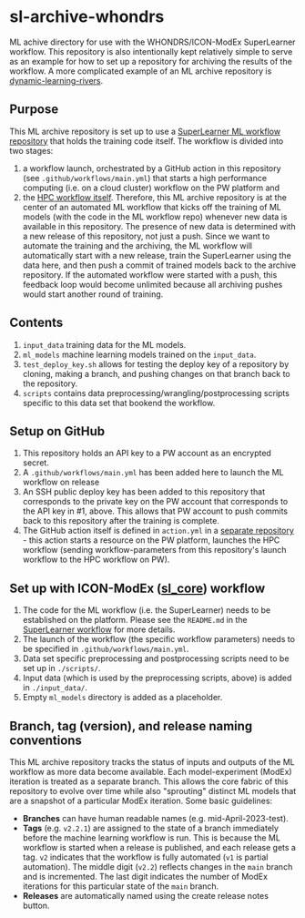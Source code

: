 # sl-archive-whondrs
ML achive directory for use with the WHONDRS/ICON-ModEx SuperLearner workflow. 
This repository is also intentionally kept relatively simple to serve as an example 
for how to set up a repository for archiving the results of the workflow. A more 
complicated example of an ML archive repository is 
[dynamic-learning-rivers](https://github.com/parallelworks/dynamic-learning-rivers/).

## Purpose
This ML archive repository is set up to use a [SuperLearner ML workflow repository](https://github.com/parallelworks/sl_core)
that holds the training code itself.  The workflow is divided into two stages:
1. a workflow launch, orchestrated by a GitHub action in this repository
(see `.github/workflows/main.yml`) that starts a high performance computing (i.e. on a cloud cluster) workflow on the PW platform and
3. the [HPC workflow itself](https://github.com/parallelworks/sl_core/blob/main/workflow.sh).
Therefore, this ML archive repository is at the center of an automated ML workflow that
kicks off the training of ML models (with the code in the ML workflow repo) whenever
new data is available in this repository. The presence of new data is determined with
a new release of this repository, not just a push.  Since we want to automate the
training and the archiving, the ML workflow will automatically start with a new release,
train the SuperLearner using the data here, and then push a commit of trained models
back to the archive repository.  If the automated workflow were started 
with a push, this feedback loop would become unlimited because all archiving pushes 
would start another round of training.

## Contents

1. `input_data` training data for the ML models.
2. `ml_models` machine learning models trained on the `input_data`.
3. `test_deploy_key.sh` allows for testing the deploy key of a repository by cloning, making a branch, and pushing changes on that branch back to the repository.
4. `scripts` contains data preprocessing/wrangling/postprocessing scripts specific to this data set that bookend the workflow.

## Setup on GitHub

1. This repository holds an API key to a PW account as an encrypted secret.
2. A `.github/workflows/main.yml` has been added here to launch the ML workflow on release
3. An SSH public deploy key has been added to this repository that corresponds to the 
private key on the PW account that corresponds to the API key in #1, above. This allows that 
PW account to push commits back to this repository after the training is complete.
4. The GitHub action itself is defined in `action.yml` in a [separate repository](https://github.com/parallelworks/test-workflow-action) - this action starts a resource on the PW platform, launches the HPC workflow (sending workflow-parameters from this repository's launch workflow to the HPC workflow on PW).

## Set up with ICON-ModEx ([sl_core](https://github.com/parallelworks/sl_core/)) workflow

1. The code for the ML workflow (i.e. the SuperLearner) needs to be established on the platform.
Please see the `README.md` in the [SuperLearner workflow](https://github.com/parallelworks/sl_core) for more details.
2. The launch of the workflow (the specific workflow parameters) needs to be specified in `.github/workflows/main.yml`.
3. Data set specific preprocessing and postprocessing scripts need to be set up in `./scripts/`.
4. Input data (which is used by the preprocessing scripts, above) is added in `./input_data/`.
5. Empty `ml_models` directory is added as a placeholder.

## Branch, tag (version), and release naming conventions

This ML archive repository tracks the status of inputs and outputs of the ML
workflow as more data become available. Each model-experiment (ModEx) iteration
is treated as a separate branch. This allows the core fabric of this repository
to evolve over time while also "sprouting" distinct ML models that are a snapshot
of a particular ModEx iteration. Some basic guidelines:
+ **Branches** can have human readable names (e.g. mid-April-2023-test).
+ **Tags** (e.g. `v2.2.1`) are assigned to the state of a branch immediately before the machine learning workflow is run. This is because the ML workflow is started when a release is published, and each release gets a tag. `v2` indicates that the workflow is fully automated (`v1` is partial automation). The middle digit (`v2.2`) reflects changes in the `main` branch and is incremented. The last digit indicates the number of ModEx iterations for this particular state of the `main` branch.
+ **Releases** are automatically named using the create release notes button.
